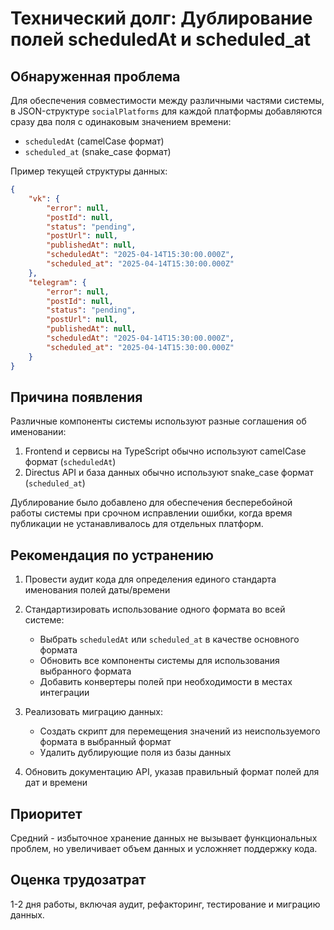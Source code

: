 # Технический долг: Дублирование полей scheduledAt и scheduled_at

## Обнаруженная проблема

Для обеспечения совместимости между различными частями системы, в JSON-структуре `socialPlatforms` для каждой платформы добавляются сразу два поля с одинаковым значением времени:
- `scheduledAt` (camelCase формат)
- `scheduled_at` (snake_case формат)

Пример текущей структуры данных:
```json
{
    "vk": {
        "error": null,
        "postId": null,
        "status": "pending",
        "postUrl": null,
        "publishedAt": null,
        "scheduledAt": "2025-04-14T15:30:00.000Z",
        "scheduled_at": "2025-04-14T15:30:00.000Z"
    },
    "telegram": {
        "error": null,
        "postId": null,
        "status": "pending",
        "postUrl": null,
        "publishedAt": null,
        "scheduledAt": "2025-04-14T15:30:00.000Z",
        "scheduled_at": "2025-04-14T15:30:00.000Z"
    }
}
```

## Причина появления

Различные компоненты системы используют разные соглашения об именовании:
1. Frontend и сервисы на TypeScript обычно используют camelCase формат (`scheduledAt`)
2. Directus API и база данных обычно используют snake_case формат (`scheduled_at`)

Дублирование было добавлено для обеспечения бесперебойной работы системы при срочном исправлении ошибки, когда время публикации не устанавливалось для отдельных платформ.

## Рекомендация по устранению

1. Провести аудит кода для определения единого стандарта именования полей даты/времени
2. Стандартизировать использование одного формата во всей системе:
   - Выбрать `scheduledAt` или `scheduled_at` в качестве основного формата
   - Обновить все компоненты системы для использования выбранного формата
   - Добавить конвертеры полей при необходимости в местах интеграции

3. Реализовать миграцию данных:
   - Создать скрипт для перемещения значений из неиспользуемого формата в выбранный формат
   - Удалить дублирующие поля из базы данных

4. Обновить документацию API, указав правильный формат полей для дат и времени

## Приоритет

Средний - избыточное хранение данных не вызывает функциональных проблем, но увеличивает объем данных и усложняет поддержку кода.

## Оценка трудозатрат

1-2 дня работы, включая аудит, рефакторинг, тестирование и миграцию данных.